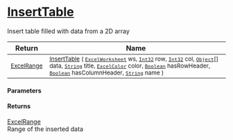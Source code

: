 # [InsertTable](./ExcelHelper-100664100.md)

Insert table filled with data from a 2D array

| Return | Name | 
| --- | --- | 
| <sub>[ExcelRange](./ExcelHelper-100664100.md)</sub> | <sub>[InsertTable](./ExcelHelper-100664100.md) ( [`ExcelWorksheet`](./ExcelHelper-100664100.md) ws, [`Int32`](https://docs.microsoft.com/en-us/dotnet/api/System.Int32) row, [`Int32`](https://docs.microsoft.com/en-us/dotnet/api/System.Int32) col, [`Object`](https://docs.microsoft.com/en-us/dotnet/api/System.Object)[] data, [`String`](https://docs.microsoft.com/en-us/dotnet/api/System.String) title, [`ExcelColor`](./../Excel/ExcelColor.md) color, [`Boolean`](https://docs.microsoft.com/en-us/dotnet/api/System.Boolean) hasRowHeader, [`Boolean`](https://docs.microsoft.com/en-us/dotnet/api/System.Boolean) hasColumnHeader, [`String`](https://docs.microsoft.com/en-us/dotnet/api/System.String) name )</sub> | 


#### Parameters

#### Returns
[ExcelRange](./ExcelHelper-100664100.md)<br>
Range of the inserted data
